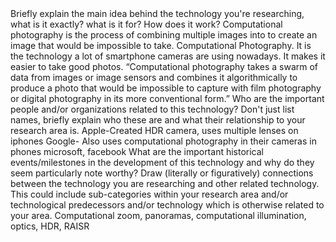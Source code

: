 <!DOCTYPE html>
<html>
  <head>
    <meta charset="utf-8">
    <title></title>
  </head>
  <body>
    Briefly explain the main idea behind the technology you're researching, what is it exactly? what is it for? How does it work?
  Computational photography is the process of combining multiple images into to create an image that would be impossible to take.
  Computational Photography. It is the technology a lot of smartphone cameras are using nowadays. It makes it easier to take good photos. “Computational photography takes a swarm of data from images or image sensors and combines it algorithmically to produce a photo that would be impossible to capture with film photography or digital photography in its more conventional form.”
  Who are the important people and/or organizations related to this technology? Don't just list names, briefly explain who these are and what their relationship to your research area is.
  Apple-Created HDR camera, uses multiple lenses on iphones
  Google- Also uses computational photography in their cameras in phones
  microsoft, facebook
  What are the important historical events/milestones in the development of this technology and why do they seem particularly note worthy?
  Draw (literally or figuratively) connections between the technology you are researching and other related technology. This could include sub-categories within your research area and/or technological predecessors and/or technology which is otherwise related to your area.
  Computational zoom, panoramas, computational illumination, optics, HDR, RAISR

  
  </body>
</html>

